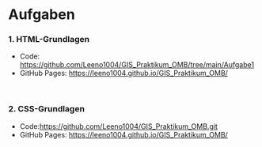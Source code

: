 # Aufgaben

### **1. HTML-Grundlagen**
 * Code: https://github.com/Leeno1004/GIS_Praktikum_OMB/tree/main/Aufgabe1
 * GitHub Pages: https://leeno1004.github.io/GIS_Praktikum_OMB/
 
</br> 

### **2. CSS-Grundlagen**
  * Code:https://github.com/Leeno1004/GIS_Praktikum_OMB.git
  * GitHub Pages: https://leeno1004.github.io/GIS_Praktikum_OMB/
